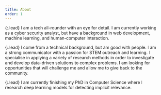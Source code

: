```yaml
---
title: About
order: 1
---
```

{:.lead}
I am a tech all-rounder with an eye for detail. I am currently working as a cyber security analyst, but have a background in web development, machine learning, and human-computer interaction.

{:.lead}
I come from a technical background, but am good with people. I am a strong communicator with a passion for STEM outreach and learning. I specialise in applying a variety of research methods in order to investigate and develop data-driven solutions to complex problems. I am looking for opportunities that will challenge me and allow me to give back to the community.

{:.lead}
I am currently finishing my PhD in Computer Science where I research deep learning models for detecting implicit relevance. 